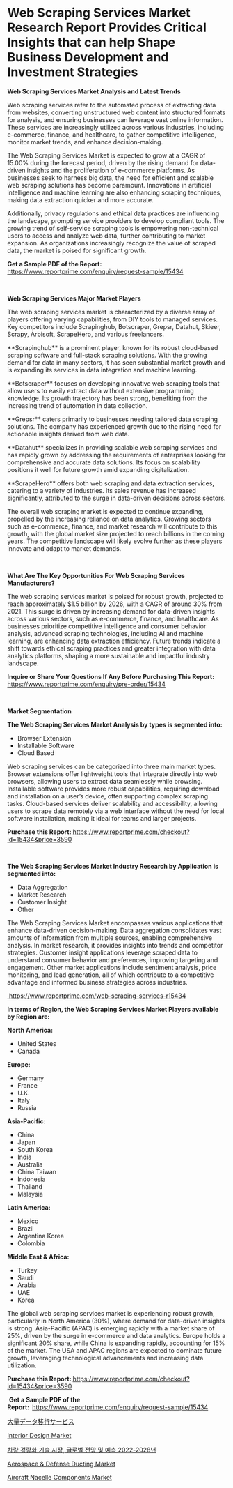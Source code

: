 <p><h1>Web Scraping Services Market Research Report Provides Critical Insights that can help Shape Business Development and Investment Strategies</h1></p><p><strong>Web Scraping Services Market Analysis and Latest Trends</strong></p>
<p><p>Web scraping services refer to the automated process of extracting data from websites, converting unstructured web content into structured formats for analysis, and ensuring businesses can leverage vast online information. These services are increasingly utilized across various industries, including e-commerce, finance, and healthcare, to gather competitive intelligence, monitor market trends, and enhance decision-making.</p><p>The Web Scraping Services Market is expected to grow at a CAGR of 15.00% during the forecast period, driven by the rising demand for data-driven insights and the proliferation of e-commerce platforms. As businesses seek to harness big data, the need for efficient and scalable web scraping solutions has become paramount. Innovations in artificial intelligence and machine learning are also enhancing scraping techniques, making data extraction quicker and more accurate.</p><p>Additionally, privacy regulations and ethical data practices are influencing the landscape, prompting service providers to develop compliant tools. The growing trend of self-service scraping tools is empowering non-technical users to access and analyze web data, further contributing to market expansion. As organizations increasingly recognize the value of scraped data, the market is poised for significant growth.</p></p>
<p><strong>Get a Sample PDF of the Report:&nbsp;</strong> <a href="https://www.reportprime.com/enquiry/request-sample/15434">https://www.reportprime.com/enquiry/request-sample/15434</a></p>
<p>&nbsp;</p>
<p><strong>Web Scraping Services Major Market Players</strong></p>
<p><p>The web scraping services market is characterized by a diverse array of players offering varying capabilities, from DIY tools to managed services. Key competitors include Scrapinghub, Botscraper, Grepsr, Datahut, Skieer, Scrapy, Arbisoft, ScrapeHero, and various freelancers.</p><p>**Scrapinghub** is a prominent player, known for its robust cloud-based scraping software and full-stack scraping solutions. With the growing demand for data in many sectors, it has seen substantial market growth and is expanding its services in data integration and machine learning.</p><p>**Botscraper** focuses on developing innovative web scraping tools that allow users to easily extract data without extensive programming knowledge. Its growth trajectory has been strong, benefiting from the increasing trend of automation in data collection.</p><p>**Grepsr** caters primarily to businesses needing tailored data scraping solutions. The company has experienced growth due to the rising need for actionable insights derived from web data.</p><p>**Datahut** specializes in providing scalable web scraping services and has rapidly grown by addressing the requirements of enterprises looking for comprehensive and accurate data solutions. Its focus on scalability positions it well for future growth amid expanding digitalization.</p><p>**ScrapeHero** offers both web scraping and data extraction services, catering to a variety of industries. Its sales revenue has increased significantly, attributed to the surge in data-driven decisions across sectors.</p><p>The overall web scraping market is expected to continue expanding, propelled by the increasing reliance on data analytics. Growing sectors such as e-commerce, finance, and market research will contribute to this growth, with the global market size projected to reach billions in the coming years. The competitive landscape will likely evolve further as these players innovate and adapt to market demands.</p></p>
<p>&nbsp;</p>
<p><strong>What Are The Key Opportunities For Web Scraping Services Manufacturers?</strong></p>
<p><p>The web scraping services market is poised for robust growth, projected to reach approximately $1.5 billion by 2026, with a CAGR of around 30% from 2021. This surge is driven by increasing demand for data-driven insights across various sectors, such as e-commerce, finance, and healthcare. As businesses prioritize competitive intelligence and consumer behavior analysis, advanced scraping technologies, including AI and machine learning, are enhancing data extraction efficiency. Future trends indicate a shift towards ethical scraping practices and greater integration with data analytics platforms, shaping a more sustainable and impactful industry landscape.</p></p>
<p><strong>Inquire or Share Your Questions If Any Before Purchasing This Report:</strong> <a href="https://www.reportprime.com/enquiry/pre-order/15434">https://www.reportprime.com/enquiry/pre-order/15434</a></p>
<p>&nbsp;</p>
<p><strong>Market Segmentation</strong></p>
<p><strong>The Web Scraping Services Market Analysis by types is segmented into:</strong></p>
<p><ul><li>Browser Extension</li><li>Installable Software</li><li>Cloud Based</li></ul></p>
<p><p>Web scraping services can be categorized into three main market types. Browser extensions offer lightweight tools that integrate directly into web browsers, allowing users to extract data seamlessly while browsing. Installable software provides more robust capabilities, requiring download and installation on a user’s device, often supporting complex scraping tasks. Cloud-based services deliver scalability and accessibility, allowing users to scrape data remotely via a web interface without the need for local software installation, making it ideal for teams and larger projects.</p></p>
<p><strong>Purchase this Report:&nbsp;</strong><a href="https://www.reportprime.com/checkout?id=15434&price=3590">https://www.reportprime.com/checkout?id=15434&price=3590</a></p>
<p>&nbsp;</p>
<p><strong>The Web Scraping Services Market Industry Research by Application is segmented into:</strong></p>
<p><ul><li>Data Aggregation</li><li>Market Research</li><li>Customer Insight</li><li>Other</li></ul></p>
<p><p>The Web Scraping Services Market encompasses various applications that enhance data-driven decision-making. Data aggregation consolidates vast amounts of information from multiple sources, enabling comprehensive analysis. In market research, it provides insights into trends and competitor strategies. Customer insight applications leverage scraped data to understand consumer behavior and preferences, improving targeting and engagement. Other market applications include sentiment analysis, price monitoring, and lead generation, all of which contribute to a competitive advantage and informed business strategies across industries.</p></p>
<p><a href="https://www.reportprime.com/web-scraping-services-r15434">&nbsp;https://www.reportprime.com/web-scraping-services-r15434</a></p>
<p><strong>In terms of Region, the Web Scraping Services Market Players available by Region are:</strong></p>
<p>
    <p> <strong> North America: </strong>
        <ul>
            <li>United States</li>
            <li>Canada</li>
        </ul>
        </p> 
    <p> <strong> Europe: </strong>
        <ul>
            <li>Germany</li>
            <li>France</li>
            <li>U.K.</li>
            <li>Italy</li>
            <li>Russia</li>
        </ul>
        </p> 
    <p> <strong> Asia-Pacific: </strong>
        <ul>
            <li>China</li>
            <li>Japan</li>
            <li>South Korea</li>
            <li>India</li>
            <li>Australia</li>
            <li>China Taiwan</li>
            <li>Indonesia</li>
            <li>Thailand</li>
            <li>Malaysia</li>
        </ul>
        </p> 
    <p> <strong> Latin America: </strong>
        <ul>
            <li>Mexico</li>
            <li>Brazil</li>
            <li>Argentina Korea</li>
            <li>Colombia</li>
        </ul>
        </p> 
    <p> <strong> Middle East & Africa: </strong>
        <ul>
            <li>Turkey</li>
            <li>Saudi</li>
            <li>Arabia</li>
            <li>UAE</li>
            <li>Korea</li>
        </ul>
    </p>
    </p>
<p><p>The global web scraping services market is experiencing robust growth, particularly in North America (30%), where demand for data-driven insights is strong. Asia-Pacific (APAC) is emerging rapidly with a market share of 25%, driven by the surge in e-commerce and data analytics. Europe holds a significant 20% share, while China is expanding rapidly, accounting for 15% of the market. The USA and APAC regions are expected to dominate future growth, leveraging technological advancements and increasing data utilization.</p></p>
<p><strong>Purchase this Report: </strong><a href="https://www.reportprime.com/checkout?id=15434&price=3590">https://www.reportprime.com/checkout?id=15434&price=3590</a></p>
<p>&nbsp;<strong>Get a Sample PDF of the Report:&nbsp;&nbsp;</strong><a href="https://www.reportprime.com/enquiry/request-sample/15434">https://www.reportprime.com/enquiry/request-sample/15434</a></p>
<p><strong></strong></p>
<p><p><a href="https://medium.com/@evans21bill/mass-data-migration-service-market-%E3%81%AE%E3%82%B0%E3%83%AD%E3%83%BC%E3%83%90%E3%83%AB%E5%B8%82%E5%A0%B4%E6%A6%82%E8%A6%81%E3%81%AF-%E4%B8%96%E7%95%8C%E3%81%8A%E3%82%88%E3%81%B3%E4%B8%BB%E8%A6%81%E5%B8%82%E5%A0%B4%E3%81%AB%E3%81%8A%E3%81%91%E3%82%8B%E6%A5%AD%E7%95%8C%E3%81%AB%E5%BD%B1%E9%9F%BF%E3%82%92%E4%B8%8E%E3%81%88%E3%82%8B%E4%B8%BB%E8%A6%81%E3%81%AA%E3%83%88%E3%83%AC%E3%83%B3%E3%83%89%E3%81%AB%E3%81%A4%E3%81%84%E3%81%A6-%E7%8B%AC%E8%87%AA%E3%81%AE%E8%A6%96%E7%82%B9%E3%82%92%E6%8F%90%E4%BE%9B%E3%81%97%E3%81%BE%E3%81%99-4391ec78793e?postPublishedType=initial">大量データ移行サービス</a></p><p><a href="https://www.linkedin.com/pulse/interior-design-market-global-insights-regional-analysis-2024-t3egf?trackingId=50fhbAx%2FTj2OVXvsy1jHNA%3D%3D">Interior Design Market</a></p><p><a href="https://medium.com/@nazminrahman651/vehicle-light-weighting-technologies-market-global-outlook-and-forecast-2022-2028-market-%EC%9D%98-%EA%B8%80%EB%A1%9C%EB%B2%8C-7a5e27a24a1e">차량 경량화 기술 시장, 글로벌 전망 및 예측 2022-2028년</a></p><p><a href="https://issuu.com/reportprime-2/docs/aerospace-defense-ducting-market-si_b4cd62248162ee">Aerospace & Defense Ducting Market</a></p><p><a href="https://issuu.com/reportprime-2/docs/aircraft-nacelle-components-market-_866785ddd94e8b">Aircraft Nacelle Components Market</a></p></p>